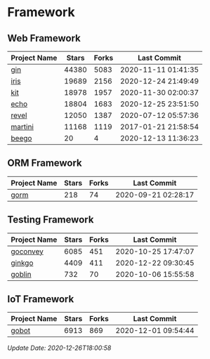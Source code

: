 # Framework

## Web Framework
| Project Name | Stars | Forks | Last Commit |
| ------------ | ----- | ----- | ----------- |
| [gin](https://github.com/gin-gonic/gin) | 44380 | 5083 | 2020-11-11 01:41:35 |
| [iris](https://github.com/kataras/iris) | 19689 | 2156 | 2020-12-24 21:49:49 |
| [kit](https://github.com/go-kit/kit) | 18978 | 1957 | 2020-11-30 02:00:37 |
| [echo](https://github.com/labstack/echo) | 18804 | 1683 | 2020-12-25 23:51:50 |
| [revel](https://github.com/revel/revel) | 12050 | 1387 | 2020-07-12 05:57:36 |
| [martini](https://github.com/go-martini/martini) | 11168 | 1119 | 2017-01-21 21:58:54 |
| [beego](https://github.com/astaxie/beego) | 20 | 4 | 2020-12-13 11:36:23 |

## ORM Framework
| Project Name | Stars | Forks | Last Commit |
| ------------ | ----- | ----- | ----------- |
| [gorm](https://github.com/jinzhu/gorm) | 218 | 74 | 2020-09-21 02:28:17 |

## Testing Framework
| Project Name | Stars | Forks | Last Commit |
| ------------ | ----- | ----- | ----------- |
| [goconvey](https://github.com/smartystreets/goconvey) | 6085 | 451 | 2020-10-25 17:47:07 |
| [ginkgo](https://github.com/onsi/ginkgo) | 4409 | 411 | 2020-12-22 09:30:45 |
| [goblin](https://github.com/franela/goblin) | 732 | 70 | 2020-10-06 15:55:58 |

## IoT Framework
| Project Name | Stars | Forks | Last Commit |
| ------------ | ----- | ----- | ----------- |
| [gobot](https://github.com/hybridgroup/gobot) | 6913 | 869 | 2020-12-01 09:54:44 |

*Update Date: 2020-12-26T18:00:58*